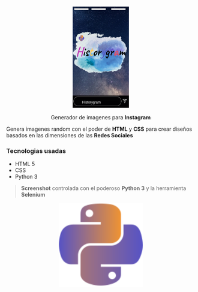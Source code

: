 
<p align="center">
  <img src="historygram.png" alt="historygram" width="150px" height="270px"/>
</p>

<p align="center">Generador de imagenes para <b>Instagram</b></p>

Genera imagenes random con el poder de **HTML** y **CSS** para crear diseños basados en las dimensiones de las **Redes Sociales**

### Tecnologias usadas

* HTML 5
* CSS
* Python 3

> **Screenshot** controlada con el poderoso **Python 3** y la herramienta **Selenium**

<p align="center">
  <img src="python-icon.svg" alt="historygram" width="224px" height="224px"/>
</p>

